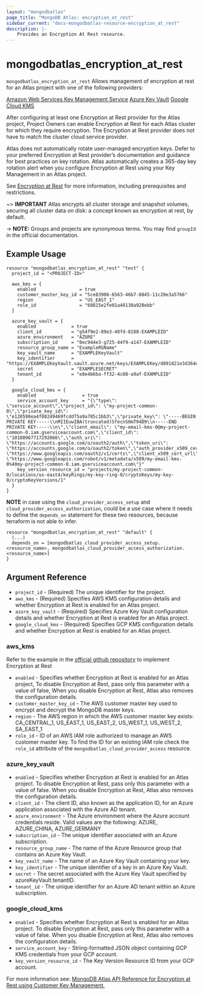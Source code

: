 ```yaml
---
layout: "mongodbatlas"
page_title: "MongoDB Atlas: encryption_at_rest"
sidebar_current: "docs-mongodbatlas-resource-encryption_at_rest"
description: |-
    Provides an Encryption At Rest resource.
---
```


# mongodbatlas_encryption_at_rest

`mongodbatlas_encryption_at_rest` Allows management of encryption at rest for an Atlas project with one of the following providers:

[Amazon Web Services Key Management Service](https://docs.atlas.mongodb.com/security-aws-kms/#security-aws-kms)
[Azure Key Vault](https://docs.atlas.mongodb.com/security-azure-kms/#security-azure-kms)
[Google Cloud KMS](https://docs.atlas.mongodb.com/security-gcp-kms/#security-gcp-kms)

After configuring at least one Encryption at Rest provider for the Atlas project, Project Owners can enable Encryption at Rest for each Atlas cluster for which they require encryption. The Encryption at Rest provider does not have to match the cluster cloud service provider.

Atlas does not automatically rotate user-managed encryption keys. Defer to your preferred Encryption at Rest provider’s documentation and guidance for best practices on key rotation. Atlas automatically creates a 365-day key rotation alert when you configure Encryption at Rest using your Key Management in an Atlas project.

See [Encryption at Rest](https://docs.atlas.mongodb.com/security-kms-encryption/index.html) for more information, including prerequisites and restrictions.

~> **IMPORTANT** Atlas encrypts all cluster storage and snapshot volumes, securing all cluster data on disk: a concept known as encryption at rest, by default.

-> **NOTE:** Groups and projects are synonymous terms. You may find `groupId` in the official documentation.

## Example Usage

```hcl
resource "mongodbatlas_encryption_at_rest" "test" {
  project_id = "<PROJECT-ID>"

  aws_kms = {
    enabled                = true
    customer_master_key_id = "5ce83906-6563-46b7-8045-11c20e3a5766"
    region                 = "US_EAST_1"
    role_id                = "60815e2fe01a49138a928ebb"
  }

  azure_key_vault = {
    enabled             = true
    client_id           = "g54f9e2-89e3-40fd-8188-EXAMPLEID"
    azure_environment   = "AZURE"
    subscription_id     = "0ec944e3-g725-44f9-a147-EXAMPLEID"
    resource_group_name = "ExampleRGName"
    key_vault_name      = "EXAMPLEKeyVault"
    key_identifier      = "https://EXAMPLEKeyVault.vault.azure.net/keys/EXAMPLEKey/d891821e3d364e9eb88fbd3d11807b86"
    secret              = "EXAMPLESECRET"
    tenant_id           = "e8e4b6ba-ff32-4c88-a9af-EXAMPLEID"
  }

  google_cloud_kms = {
    enabled                 = true
    service_account_key     = "{\"type\": \"service_account\",\"project_id\": \"my-project-common-0\",\"private_key_id\": \"e120598ea4f88249469fcdd75a9a785c1bb3\",\"private_key\": \"-----BEGIN PRIVATE KEY-----\\nMIIEuwIBA(truncated)SfecnS0mT94D9\\n-----END PRIVATE KEY-----\\n\",\"client_email\": \"my-email-kms-0@my-project-common-0.iam.gserviceaccount.com\",\"client_id\": \"10180967717292066\",\"auth_uri\": \"https://accounts.google.com/o/oauth2/auth\",\"token_uri\": \"https://accounts.google.com/o/oauth2/token\",\"auth_provider_x509_cert_url\": \"https://www.googleapis.com/oauth2/v1/certs\",\"client_x509_cert_url\": \"https://www.googleapis.com/robot/v1/metadata/x509/my-email-kms-0%40my-project-common-0.iam.gserviceaccount.com\"}"
    key_version_resource_id = "projects/my-project-common-0/locations/us-east4/keyRings/my-key-ring-0/cryptoKeys/my-key-0/cryptoKeyVersions/1"
  }
}
```

**NOTE** in case using the `cloud_provider_access_setup` and `cloud_provider_access_authorization`, could be a use case where it needs to define the `depends_on` statement for these two resources, because terraform is not able to infer. 

```hcl
resource "mongodbatlas_encryption_at_rest" "default" {
  (...)
  depends_on = [mongodbatlas_cloud_provider_access_setup.<resource_name>, mongodbatlas_cloud_provider_access_authorization.<resource_name>]
}
```

## Argument Reference

* `project_id` - (Required) The unique identifier for the project.
* `aws_kms` - (Required) Specifies AWS KMS configuration details and whether Encryption at Rest is enabled for an Atlas project.
* `azure_key_vault` - (Required) Specifies Azure Key Vault configuration details and whether Encryption at Rest is enabled for an Atlas project.
* `google_cloud_kms` - (Required) Specifies GCP KMS configuration details and whether Encryption at Rest is enabled for an Atlas project.

### aws_kms
Refer to the example in the [official github repository](https://github.com/mongodb/terraform-provider-mongodbatlas/tree/master/examples) to implement Encryption at Rest
* `enabled` - Specifies whether Encryption at Rest is enabled for an Atlas project, To disable Encryption at Rest, pass only this parameter with a value of false, When you disable Encryption at Rest, Atlas also removes the configuration details.
* `customer_master_key_id` - The AWS customer master key used to encrypt and decrypt the MongoDB master keys.
* `region` - The AWS region in which the AWS customer master key exists: CA_CENTRAL_1, US_EAST_1, US_EAST_2, US_WEST_1, US_WEST_2, SA_EAST_1
* `role_id` - ID of an AWS IAM role authorized to manage an AWS customer master key. To find the ID for an existing IAM role check the `role_id` attribute of the `mongodbatlas_cloud_provider_access` resource.

### azure_key_vault
* `enabled` - Specifies whether Encryption at Rest is enabled for an Atlas project. To disable Encryption at Rest, pass only this parameter with a value of false. When you disable Encryption at Rest, Atlas also removes the configuration details.
* `client_id` - The client ID, also known as the application ID, for an Azure application associated with the Azure AD tenant.
* `azure_environment` - The Azure environment where the Azure account credentials reside. Valid values are the following: AZURE, AZURE_CHINA, AZURE_GERMANY
* `subscription_id` - The unique identifier associated with an Azure subscription.
* `resource_group_name` - The name of the Azure Resource group that contains an Azure Key Vault.
* `key_vault_name` - The name of an Azure Key Vault containing your key.
* `key_identifier` - The unique identifier of a key in an Azure Key Vault.
* `secret` - The secret associated with the Azure Key Vault specified by azureKeyVault.tenantID.
* `tenant_id` - The unique identifier for an Azure AD tenant within an Azure subscription.

### google_cloud_kms
* `enabled` - Specifies whether Encryption at Rest is enabled for an Atlas project. To disable Encryption at Rest, pass only this parameter with a value of false. When you disable Encryption at Rest, Atlas also removes the configuration details.
* `service_account_key` - String-formatted JSON object containing GCP KMS credentials from your GCP account.
* `key_version_resource_id` - The Key Version Resource ID from your GCP account.


For more information see: [MongoDB Atlas API Reference for Encryption at Rest using Customer Key Management.](https://docs.atlas.mongodb.com/reference/api/encryption-at-rest/)